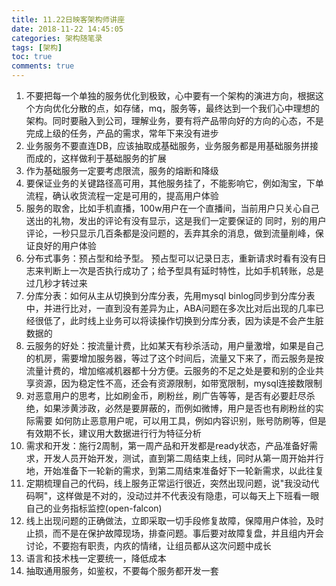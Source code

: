 ```yaml
---
title: 11.22日映客架构师讲座
date: 2018-11-22 14:45:05
categories: 架构随笔录
tags: [架构]
toc: true
comments: true
---
```


1. 不要把每一个单独的服务优化到极致，心中要有一个架构的演进方向，根据这个方向优化分散的点，如存储，mq，服务等，最终达到一个我们心中理想的架构。同时要融入到公司，理解业务，要有将产品带向好的方向的心态，不是完成上级的任务，产品的需求，常年下来没有进步
2. 业务服务不要直连DB，应该抽取成基础服务，业务服务都是用基础服务拼接而成的，这样做利于基础服务的扩展
3. 作为基础服务一定要考虑限流，服务的熔断和降级
4. 要保证业务的关键路径高可用，其他服务挂了，不能影响它，例如淘宝，下单流程，确认收货流程一定是可用的，提高用户体验
5. 服务的取舍，比如手机直播，100w用户在一个直播间，当前用户只关心自己送出的礼物，发出的评论有没有显示，这是我们一定要保证的
同时，别的用户评论，一秒只显示几百条都是没问题的，丢弃其余的消息，做到流量削峰，保证良好的用户体验
6. 分布式事务：预占型和给予型。 预占型可以记录日志，重新请求时看有没有日志来判断上一次是否执行成功了；给予型具有延时特性，比如手机转账，总是过几秒才转过来
7. 分库分表：如何从主从切换到分库分表，先用mysql binlog同步到分库分表中，并进行比对，一直到没有差异为止，ABA问题在多次比对后出现的几率已经很低了，此时线上业务可以将读操作切换到分库分表，因为读是不会产生脏数据的
8. 云服务的好处：按流量计费，比如某天有秒杀活动，用户量激增，如果是自己的机房，需要增加服务器，等过了这个时间后，流量又下来了，而云服务是按流量计费的，增加缩减机器都十分方便。云服务的不足之处是要和别的企业共享资源，因为稳定性不高，还会有资源限制，如带宽限制，mysql连接数限制
9. 对恶意用户的思考，比如刷金币，刷粉丝，刷广告等等，是否有必要赶尽杀绝，如果涉黄涉政，必然是要屏蔽的，而例如微博，用户是否也有刷粉丝的实际需要
如何防止恶意用户呢，可以用工具，例如内容识别，账号防刷等，但是有效期不长，建议用大数据进行行为特征分析
10. 需求和开发：施行2周制，第一周产品和开发都是ready状态，产品准备好需求，开发人员开始开发，测试，直到第二周结束上线，同时从第一周开始并行地，开始准备下一轮新的需求，到第二周结束准备好下一轮新需求，以此往复
11. 定期梳理自己的代码，线上服务正常运行很近，突然出现问题，说"我没动代码啊"，这样做是不对的，没动过并不代表没有隐患，可以每天上下班看一眼自己的业务指标监控(open-falcon)
12. 线上出现问题的正确做法，立即采取一切手段修复故障，保障用户体验，及时止损，而不是在保护故障现场，排查问题。事后要对故障复盘，并且组内开会讨论，不要抱有职责，内疚的情绪，让组员都从这次问题中成长
13. 语言和技术栈一定要统一，降低成本
14. 抽取通用服务，如鉴权，不要每个服务都开发一套